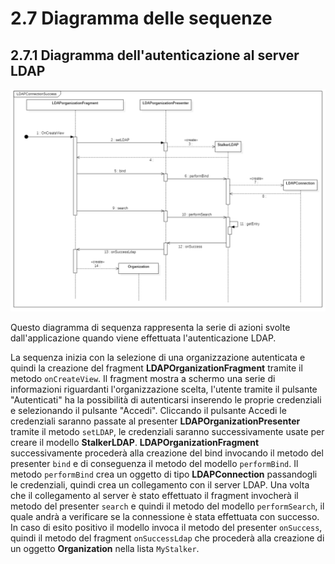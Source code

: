 # 2.7 Diagramma delle sequenze
## 2.7.1 Diagramma dell'autenticazione al server LDAP

![!Diagramma di sequenza dell'autenticazione a un server LDAP](../Immagini/App/LDAPConnectionSuccess.png "Diagramma di sequenza dell'autenticazione al server LDAP")

Questo diagramma di sequenza rappresenta la serie di azioni svolte dall'applicazione quando viene effettuata l'autenticazione LDAP.

La sequenza inizia con la selezione di una organizzazione autenticata e quindi la creazione del fragment **LDAPOrganizationFragment** tramite il metodo `onCreateView`.
Il fragment mostra a schermo una serie di informazioni riguardanti l'organizzazione scelta, l'utente tramite il pulsante "Autenticati" ha la possibilità di autenticarsi inserendo le proprie credenziali e selezionando il pulsante "Accedi".
Cliccando il pulsante Accedi le credenziali saranno passate al presenter **LDAPOrganizationPresenter** tramite il metodo `setLDAP`, le credenziali saranno successivamente usate per creare il modello **StalkerLDAP**.
**LDAPOrganizationFragment** successivamente procederà alla creazione del bind invocando il metodo del presenter `bind` e di conseguenza il metodo del modello `performBind`.
Il metodo `performBind` crea un oggetto di tipo **LDAPConnection** passandogli le credenziali, quindi crea un collegamento con il server LDAP.
Una volta che il collegamento al server è stato effettuato il fragment invocherà il metodo del presenter `search` e quindi il metodo del modello `performSearch`, il quale andrà a verificare se la connessione è stata effettuata con successo.
In caso di esito positivo il modello invoca il metodo del presenter `onSuccess`, quindi il metodo del fragment `onSuccessLdap` che procederà alla creazione di un oggetto **Organization** nella lista `MyStalker`.
